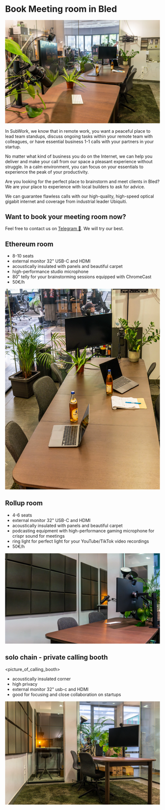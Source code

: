 # Book Meeting room in Bled

![subwork_meeting_room_double_north](pics/subwork_meetingroom_double_north.jpg.webp)

In SubWork, we know that in remote work, you want a peaceful place to lead team standups, discuss ongoing tasks within your remote team with colleagues, or have essential business 1-1 calls with your partners in your startup. 

No matter what kind of business you do on the Internet, we can help you deliver and make your call from our space a pleasant experience without struggle. In a calm environment, you can focus on your essentials to experience the peak of your productivity.

Are you looking for the perfect place to brainstorm and meet clients in Bled? We are your place to experience with local builders to ask for advice. 

We can guarantee flawless calls with our high-quality, high-speed optical gigabit internet and coverage from industrial leader Ubiquiti.

## **Want to book your meeting room now?** 

Feel free to contact us on [Telegram 🤙](./contact.md). We will try our best.

Ethereum room
---
- 8-10 seats
- external monitor 32" USB-C and HDMI
- acoustically insulated with panels and beautiful carpet
- high-performance studio microphone
- 80" telly for your brainstorming sessions equipped with ChromeCast<Badge type="tip" text="soonTM" />
- 50€/h

![meeting_room_bled](pics/subwork_meeting_room_ethereum.jpg.webp)


Rollup room
---
- 4-6 seats
- external monitor 32" USB-C and HDMI
- acoustically insulated with panels and beautiful carpet
- podcasting equipment with high-performance gaming microphone for crispr sound for meetings
- ring light for perfect light for your YouTube/TikTok video recordings
- 50€/h

![meeting_room_rollup](pics/subwork_meetingroom_rollup.jpg.webp)

solo chain - private calling booth
---

<picture_of_calling_booth>
- acoustically insulated corner
- high privacy
- external monitor 32" usb-c and HDMI<Badge type="tip" text="soonTM" />
- good for focusing and close collaboration on startups

![meeting_room_rollup_bottom](pics/subwork_meetingroom_rollup_bottom.jpg.webp)